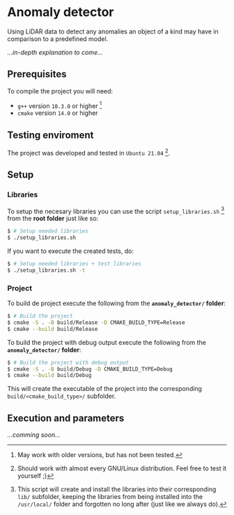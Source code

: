 # Anomaly detector

Using LiDAR data to detect any anomalies an object of a kind may have in comparison to a predefined model.

*...in-depth explanation to come...*

## Prerequisites
To compile the project you will need:
- `g++` version `10.3.0` or higher [^1]
- `cmake` version `14.0` or higher

[^1]: May work with older versions, but has not been tested.

## Testing enviroment
The project was developed and tested in `Ubuntu 21.04` [^2].

[^2]: Should work with almost every GNU/Linux distribution. Feel free to test it yourself ;)

## Setup
### Libraries
To setup the necesary libraries you can use the script `setup_libraries.sh` [^3] from the **root folder** just like so:
```bash
$ # Setup needed libraries
$ ./setup_libraries.sh
```

If you want to execute the created tests, do:
```bash
$ # Setup needed libraries + test libraries
$ ./setup_libraries.sh -t
```

[^3]: This script will create and install the libraries into their corresponding `lib/` subfolder, keeping the libraries from being installed into the `/usr/local/` folder and forgotten no long after (just like we always do).

### Project
To build de project execute the following from the **`anomaly_detector/` folder**: 
```bash
$ # Build the project
$ cmake -S . -B build/Release -D CMAKE_BUILD_TYPE=Release
$ cmake --build build/Release
```

To build the project with debug output execute the following from the **`anomaly_detector/` folder**:
```bash
$ # Build the project with debug output
$ cmake -S . -B build/Debug -D CMAKE_BUILD_TYPE=Debug
$ cmake --build build/Debug
```

This will create the executable of the project into the corresponding `build/<cmake_build_type>/` subfolder.

## Execution and parameters

*...comming soon...*
